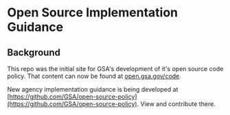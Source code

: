 # Open Source Implementation Guidance

## Background
This repo was the initial site for GSA's development of it's open source code policy.  That content can now be found at [open.gsa.gov/code](https://open.gsa.gov/code/).

New agency implementation guidance is being developed at [https://github.com/GSA/open-source-policy](https://github.com/GSA/open-source-policy).  View and contribute there.
